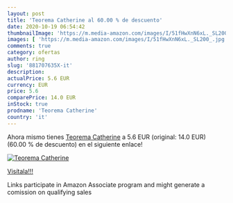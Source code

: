 ```yaml
---
layout: post
title: 'Teorema Catherine al 60.00 % de descuento'
date: 2020-10-19 06:54:42
thumbnailImage: 'https://m.media-amazon.com/images/I/51fHwXnN6xL._SL200_.jpg'
images: [ 'https://m.media-amazon.com/images/I/51fHwXnN6xL._SL200_.jpg' ]
comments: true
category: ofertas
author: ring
slug: '881707635X-it'
description:
actualPrice: 5.6 EUR
currency: EUR
price: 5.6
comparePrice: 14.0 EUR
inStock: true
prodname: 'Teorema Catherine'
country: 'it'
---
```


Ahora mismo tienes [Teorema Catherine](https://www.amazon.it/dp/881707635X/?tag=tolees00-21) a 5.6 EUR (original: 14.0 EUR) (60.00 %  de descuento) en el siguiente enlace!

[![Teorema Catherine](https://m.media-amazon.com/images/I/51fHwXnN6xL._SL200_.jpg)](https://www.amazon.it/dp/881707635X/?tag=tolees00-21)

[Visítala!!!](https://www.amazon.it/dp/881707635X/?tag=tolees00-21)

Links participate in Amazon Associate program and might generate a comission on qualifying sales
